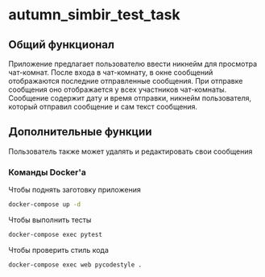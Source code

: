 # autumn_simbir_test_task

## Общий функционал

Приложение предлагает пользователю ввести никнейм для просмотра
чат-комнат. После входа в чат-комнату, в окне сообщений отображаются последние
отправленные сообщения. При отправке сообщения оно отображается у всех
участников чат-комнаты. Сообщение содержит дату и время отправки, никнейм
пользователя, который отправил сообщение и сам текст сообщения.

## Дополнительные функции

Пользователь также может удалять и редактировать свои сообщения

### Команды Docker'а

Чтобы поднять заготовку приложения

```sh
docker-compose up -d
```

Чтобы выполнить тесты

```sh
docker-compose exec pytest
```

Чтобы проверить стиль кода

```sh
docker-compose exec web pycodestyle .
```
